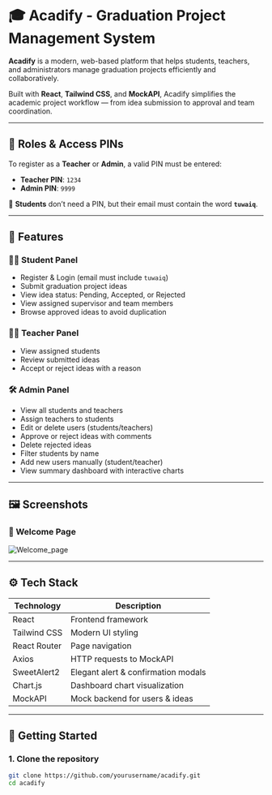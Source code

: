 # 🎓 Acadify - Graduation Project Management System

**Acadify** is a modern, web-based platform that helps students, teachers, and administrators manage graduation projects efficiently and collaboratively.

Built with **React**, **Tailwind CSS**, and **MockAPI**, Acadify simplifies the academic project workflow — from idea submission to approval and team coordination.

---

## 🔐 Roles & Access PINs

To register as a **Teacher** or **Admin**, a valid PIN must be entered:

- **Teacher PIN**: `1234`
- **Admin PIN**: `9999`

📝 **Students** don’t need a PIN, but their email must contain the word **`tuwaiq`**.

---

## 🌟 Features

### 👨‍🎓 Student Panel
- Register & Login (email must include `tuwaiq`)
- Submit graduation project ideas
- View idea status: Pending, Accepted, or Rejected
- View assigned supervisor and team members
- Browse approved ideas to avoid duplication

### 👨‍🏫 Teacher Panel
- View assigned students
- Review submitted ideas
- Accept or reject ideas with a reason

### 🛠 Admin Panel
- View all students and teachers
- Assign teachers to students
- Edit or delete users (students/teachers)
- Approve or reject ideas with comments
- Delete rejected ideas
- Filter students by name
- Add new users manually (student/teacher)
- View summary dashboard with interactive charts

---

## 🖼️ Screenshots

### 🎉 Welcome Page  
![Welcome_page](https://github.com/user-attachments/assets/7ad471d6-2191-447a-a8fb-b431305a0cf4)

---

## ⚙️ Tech Stack

| Technology    | Description                       |
|---------------|-----------------------------------|
| React         | Frontend framework                |
| Tailwind CSS  | Modern UI styling                 |
| React Router  | Page navigation                   |
| Axios         | HTTP requests to MockAPI          |
| SweetAlert2   | Elegant alert & confirmation modals |
| Chart.js      | Dashboard chart visualization     |
| MockAPI       | Mock backend for users & ideas    |

---

## 🚀 Getting Started

### 1. Clone the repository

```bash
git clone https://github.com/yourusername/acadify.git
cd acadify

